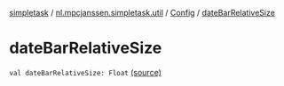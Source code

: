 [simpletask](../../index.md) / [nl.mpcjanssen.simpletask.util](../index.md) / [Config](index.md) / [dateBarRelativeSize](.)

# dateBarRelativeSize

`val dateBarRelativeSize: Float` [(source)](https://github.com/mpcjanssen/simpletask-android/blob/master/src/main/java/nl/mpcjanssen/simpletask/util/Config.kt#L184)